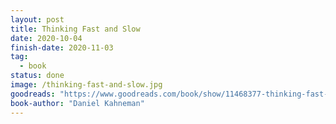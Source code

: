 ```yaml
---
layout: post
title: Thinking Fast and Slow
date: 2020-10-04
finish-date: 2020-11-03
tag:
  - book
status: done
image: /thinking-fast-and-slow.jpg
goodreads: "https://www.goodreads.com/book/show/11468377-thinking-fast-and-slow"
book-author: "Daniel Kahneman"
---
```

